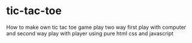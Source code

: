 # tic-tac-toe
How to make own tic tac toe game play two way first play with computer and second way play with player using pure html css and javascript
